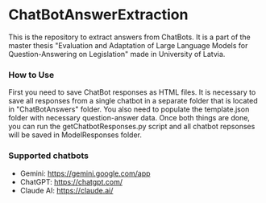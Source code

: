 # ChatBotAnswerExtraction
This is the repository to extract answers from ChatBots. It is a part of the master thesis "Evaluation and Adaptation of Large Language Models for Question-Answering on Legislation" made in University of Latvia.

### How to Use
First you need to save ChatBot responses as HTML files. It is necessary to save all responses from a single chatbot in a separate folder that is located in "ChatBotAnswers" folder. You also need to populate the template.json folder with necessary question-answer data.
Once both things are done, you can run the getChatbotResponses.py script and all chatbot repsonses will be saved in ModelResponses folder.

### Supported chatbots
- Gemini: https://gemini.google.com/app
- ChatGPT: https://chatgpt.com/
- Claude AI: https://claude.ai/
